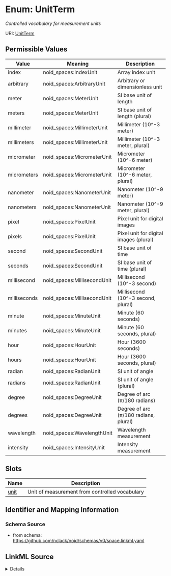 # Enum: UnitTerm 




_Controlled vocabulary for measurement units_



URI: [UnitTerm](UnitTerm.md)

## Permissible Values

| Value | Meaning | Description |
| --- | --- | --- |
| index | noid_spaces:IndexUnit | Array index unit |
| arbitrary | noid_spaces:ArbitraryUnit | Arbitrary or dimensionless unit |
| meter | noid_spaces:MeterUnit | SI base unit of length |
| meters | noid_spaces:MeterUnit | SI base unit of length (plural) |
| millimeter | noid_spaces:MillimeterUnit | Millimeter (10^-3 meter) |
| millimeters | noid_spaces:MillimeterUnit | Millimeter (10^-3 meter, plural) |
| micrometer | noid_spaces:MicrometerUnit | Micrometer (10^-6 meter) |
| micrometers | noid_spaces:MicrometerUnit | Micrometer (10^-6 meter, plural) |
| nanometer | noid_spaces:NanometerUnit | Nanometer (10^-9 meter) |
| nanometers | noid_spaces:NanometerUnit | Nanometer (10^-9 meter, plural) |
| pixel | noid_spaces:PixelUnit | Pixel unit for digital images |
| pixels | noid_spaces:PixelUnit | Pixel unit for digital images (plural) |
| second | noid_spaces:SecondUnit | SI base unit of time |
| seconds | noid_spaces:SecondUnit | SI base unit of time (plural) |
| millisecond | noid_spaces:MillisecondUnit | Millisecond (10^-3 second) |
| milliseconds | noid_spaces:MillisecondUnit | Millisecond (10^-3 second, plural) |
| minute | noid_spaces:MinuteUnit | Minute (60 seconds) |
| minutes | noid_spaces:MinuteUnit | Minute (60 seconds, plural) |
| hour | noid_spaces:HourUnit | Hour (3600 seconds) |
| hours | noid_spaces:HourUnit | Hour (3600 seconds, plural) |
| radian | noid_spaces:RadianUnit | SI unit of angle |
| radians | noid_spaces:RadianUnit | SI unit of angle (plural) |
| degree | noid_spaces:DegreeUnit | Degree of arc (π/180 radians) |
| degrees | noid_spaces:DegreeUnit | Degree of arc (π/180 radians, plural) |
| wavelength | noid_spaces:WavelengthUnit | Wavelength measurement |
| intensity | noid_spaces:IntensityUnit | Intensity measurement |




## Slots

| Name | Description |
| ---  | --- |
| [unit](unit.md) | Unit of measurement from controlled vocabulary |






## Identifier and Mapping Information







### Schema Source


* from schema: https://github.com/nclack/noid/schemas/v0/space.linkml.yaml






## LinkML Source

<details>
```yaml
name: UnitTerm
description: Controlled vocabulary for measurement units
from_schema: https://github.com/nclack/noid/schemas/v0/space.linkml.yaml
rank: 1000
permissible_values:
  index:
    text: index
    description: Array index unit
    meaning: noid_spaces:IndexUnit
  arbitrary:
    text: arbitrary
    description: Arbitrary or dimensionless unit
    meaning: noid_spaces:ArbitraryUnit
  meter:
    text: meter
    description: SI base unit of length
    meaning: noid_spaces:MeterUnit
  meters:
    text: meters
    description: SI base unit of length (plural)
    meaning: noid_spaces:MeterUnit
  millimeter:
    text: millimeter
    description: Millimeter (10^-3 meter)
    meaning: noid_spaces:MillimeterUnit
  millimeters:
    text: millimeters
    description: Millimeter (10^-3 meter, plural)
    meaning: noid_spaces:MillimeterUnit
  micrometer:
    text: micrometer
    description: Micrometer (10^-6 meter)
    meaning: noid_spaces:MicrometerUnit
  micrometers:
    text: micrometers
    description: Micrometer (10^-6 meter, plural)
    meaning: noid_spaces:MicrometerUnit
  nanometer:
    text: nanometer
    description: Nanometer (10^-9 meter)
    meaning: noid_spaces:NanometerUnit
  nanometers:
    text: nanometers
    description: Nanometer (10^-9 meter, plural)
    meaning: noid_spaces:NanometerUnit
  pixel:
    text: pixel
    description: Pixel unit for digital images
    meaning: noid_spaces:PixelUnit
  pixels:
    text: pixels
    description: Pixel unit for digital images (plural)
    meaning: noid_spaces:PixelUnit
  second:
    text: second
    description: SI base unit of time
    meaning: noid_spaces:SecondUnit
  seconds:
    text: seconds
    description: SI base unit of time (plural)
    meaning: noid_spaces:SecondUnit
  millisecond:
    text: millisecond
    description: Millisecond (10^-3 second)
    meaning: noid_spaces:MillisecondUnit
  milliseconds:
    text: milliseconds
    description: Millisecond (10^-3 second, plural)
    meaning: noid_spaces:MillisecondUnit
  minute:
    text: minute
    description: Minute (60 seconds)
    meaning: noid_spaces:MinuteUnit
  minutes:
    text: minutes
    description: Minute (60 seconds, plural)
    meaning: noid_spaces:MinuteUnit
  hour:
    text: hour
    description: Hour (3600 seconds)
    meaning: noid_spaces:HourUnit
  hours:
    text: hours
    description: Hour (3600 seconds, plural)
    meaning: noid_spaces:HourUnit
  radian:
    text: radian
    description: SI unit of angle
    meaning: noid_spaces:RadianUnit
  radians:
    text: radians
    description: SI unit of angle (plural)
    meaning: noid_spaces:RadianUnit
  degree:
    text: degree
    description: Degree of arc (π/180 radians)
    meaning: noid_spaces:DegreeUnit
  degrees:
    text: degrees
    description: Degree of arc (π/180 radians, plural)
    meaning: noid_spaces:DegreeUnit
  wavelength:
    text: wavelength
    description: Wavelength measurement
    meaning: noid_spaces:WavelengthUnit
  intensity:
    text: intensity
    description: Intensity measurement
    meaning: noid_spaces:IntensityUnit

```
</details>
